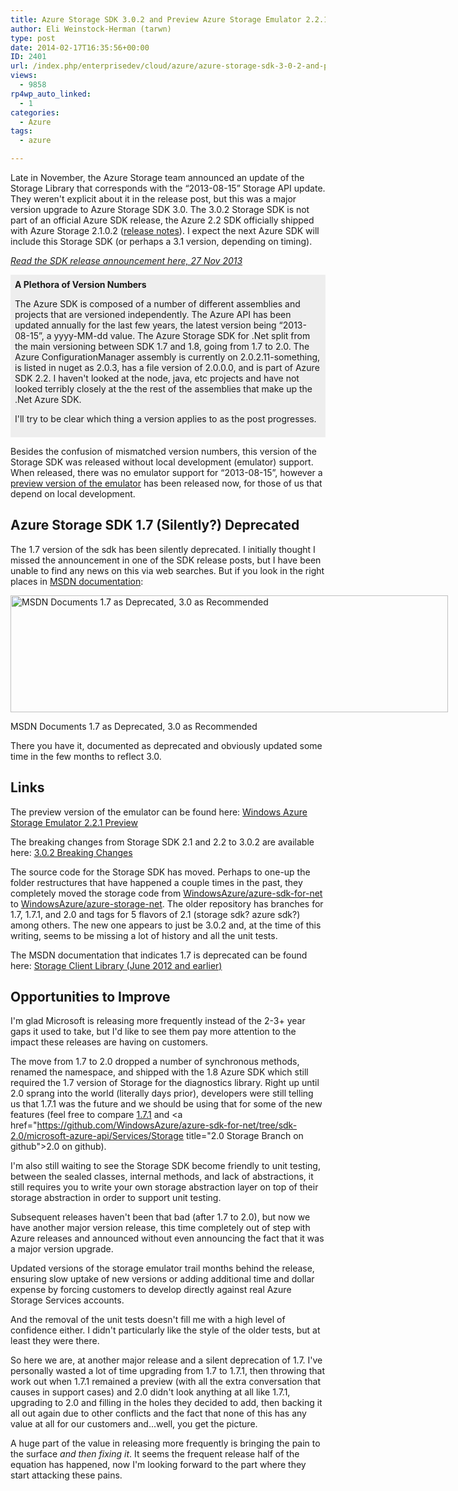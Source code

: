 ```yaml
---
title: Azure Storage SDK 3.0.2 and Preview Azure Storage Emulator 2.2.1
author: Eli Weinstock-Herman (tarwn)
type: post
date: 2014-02-17T16:35:56+00:00
ID: 2401
url: /index.php/enterprisedev/cloud/azure/azure-storage-sdk-3-0-2-and-preview-azure-storage-emulator-2-2-1/
views:
  - 9858
rp4wp_auto_linked:
  - 1
categories:
  - Azure
tags:
  - azure

---
```

Late in November, the Azure Storage team announced an update of the Storage Library that corresponds with the “2013-08-15” Storage API update. They weren't explicit about it in the release post, but this was a major version upgrade to Azure Storage SDK 3.0. The 3.0.2 Storage SDK is not part of an official Azure SDK release, the Azure 2.2 SDK officially shipped with Azure Storage 2.1.0.2 ([release notes][1]). I expect the next Azure SDK will include this Storage SDK (or perhaps a 3.1 version, depending on timing).

_[Read the SDK release announcement here, 27 Nov 2013][2]_

<div style="background-color: #eeeeee; padding: .5em">
  <strong>A Plethora of Version Numbers</strong></p> 
  
  <p>
    The Azure SDK is composed of a number of different assemblies and projects that are versioned independently. The Azure API has been updated annually for the last few years, the latest version being “2013-08-15”, a yyyy-MM-dd value. The Azure Storage SDK for .Net split from the main versioning between SDK 1.7 and 1.8, going from 1.7 to 2.0. The Azure ConfigurationManager assembly is currently on 2.0.2.11-something, is listed in nuget as 2.0.3, has a file version of 2.0.0.0, and is part of Azure SDK 2.2. I haven't looked at the node, java, etc projects and have not looked terribly closely at the the rest of the assemblies that make up the .Net Azure SDK.
  </p>
  
  <p>
    I'll try to be clear which thing a version applies to as the post progresses.
  </p>
</div>

Besides the confusion of mismatched version numbers, this version of the Storage SDK was released without local development (emulator) support. When released, there was no emulator support for “2013-08-15”, however a [preview version of the emulator][3] has been released now, for those of us that depend on local development.

## Azure Storage SDK 1.7 (Silently?) Deprecated

The 1.7 version of the sdk has been silently deprecated. I initially thought I missed the announcement in one of the SDK release posts, but I have been unable to find any news on this via web searches. But if you look in the right places in [MSDN documentation][4]:

<div id="attachment_2408" style="width: 710px" class="wp-caption aligncenter">
  <a href="/wp-content/uploads/2014/02/AzureSDK1.7Deprecated.png"><img src="/wp-content/uploads/2014/02/AzureSDK1.7Deprecated.png" alt="MSDN Documents 1.7 as Deprecated, 3.0 as Recommended" width="700" height="187" class="size-full wp-image-2408" srcset="/wp-content/uploads/2014/02/AzureSDK1.7Deprecated.png 700w, /wp-content/uploads/2014/02/AzureSDK1.7Deprecated-300x80.png 300w" sizes="(max-width: 700px) 100vw, 700px" /></a>
  
  <p class="wp-caption-text">
    MSDN Documents 1.7 as Deprecated, 3.0 as Recommended
  </p>
</div>

There you have it, documented as deprecated and obviously updated some time in the few months to reflect 3.0.

## Links

The preview version of the emulator can be found here: [Windows Azure Storage Emulator 2.2.1 Preview][3] 

The breaking changes from Storage SDK 2.1 and 2.2 to 3.0.2 are available here: [3.0.2 Breaking Changes][5]

The source code for the Storage SDK has moved. Perhaps to one-up the folder restructures that have happened a couple times in the past, they completely moved the storage code from [WindowsAzure/azure-sdk-for-net][6] to [WindowsAzure/azure-storage-net][7]. The older repository has branches for 1.7, 1.7.1, and 2.0 and tags for 5 flavors of 2.1 (storage sdk? azure sdk?) among others. The new one appears to just be 3.0.2 and, at the time of this writing, seems to be missing a lot of history and all the unit tests.

The MSDN documentation that indicates 1.7 is deprecated can be found here: [Storage Client Library (June 2012 and earlier)][4]

## Opportunities to Improve

I'm glad Microsoft is releasing more frequently instead of the 2-3+ year gaps it used to take, but I'd like to see them pay more attention to the impact these releases are having on customers.

The move from 1.7 to 2.0 dropped a number of synchronous methods, renamed the namespace, and shipped with the 1.8 Azure SDK which still required the 1.7 version of Storage for the diagnostics library. Right up until 2.0 sprang into the world (literally days prior), developers were still telling us that 1.7.1 was the future and we should be using that for some of the new features (feel free to compare [1.7.1][8] and <a href="https://github.com/WindowsAzure/azure-sdk-for-net/tree/sdk-2.0/microsoft-azure-api/Services/Storage title="2.0 Storage Branch on github">2.0</a> on github). 

I'm also still waiting to see the Storage SDK become friendly to unit testing, between the sealed classes, internal methods, and lack of abstractions, it still requires you to write your own storage abstraction layer on top of their storage abstraction in order to support unit testing.

Subsequent releases haven't been that bad (after 1.7 to 2.0), but now we have another major version release, this time completely out of step with Azure releases and announced without even announcing the fact that it was a major version upgrade. 

Updated versions of the storage emulator trail months behind the release, ensuring slow uptake of new versions or adding additional time and dollar expense by forcing customers to develop directly against real Azure Storage Services accounts.

And the removal of the unit tests doesn't fill me with a high level of confidence either. I didn't particularly like the style of the older tests, but at least they were there.

So here we are, at another major release and a silent deprecation of 1.7. I've personally wasted a lot of time upgrading from 1.7 to 1.7.1, then throwing that work out when 1.7.1 remained a preview (with all the extra conversation that causes in support cases) and 2.0 didn't look anything at all like 1.7.1, upgrading to 2.0 and filling in the holes they decided to add, then backing it all out again due to other conflicts and the fact that none of this has any value at all for our customers and...well, you get the picture.

A huge part of the value in releasing more frequently is bringing the pain to the surface _and then fixing it_. It seems the frequent release half of the equation has happened, now I'm looking forward to the part where they start attacking these pains.

 [1]: http://msdn.microsoft.com/en-us/library/windowsazure/dn459835.aspx
 [2]: http://blogs.msdn.com/b/windowsazurestorage/archive/2013/11/27/windows-azure-storage-release-introducing-cors-json-minute-metrics-and-more.aspx
 [3]: http://www.microsoft.com/en-us/download/details.aspx?id=41670
 [4]: http://msdn.microsoft.com/en-us/library/wa_storage_mref_reference_home.aspx
 [5]: https://github.com/WindowsAzure/azure-storage-net/blob/ffdb2ebaeede29449afb810bc94e4bb9224c9ca3/BreakingChanges.txt "3.0.2 Breaking Changes on github"
 [6]: https://github.com/WindowsAzure/azure-sdk-for-net "WindowsAzure/azure-sdk-for-net on github"
 [7]: https://github.com/WindowsAzure/azure-storage-net "WindowsAzure/azure-storage-net on github"
 [8]: https://github.com/WindowsAzure/azure-sdk-for-net/tree/sdk_1.7.1/microsoft-azure-api